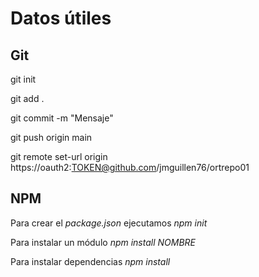 # Datos útiles

## Git
git init

git add .

git commit -m "Mensaje"

git push origin main

git remote set-url origin https://oauth2:TOKEN@github.com/jmguillen76/ortrepo01


## NPM
Para crear el *package.json* ejecutamos *npm init*

Para instalar un módulo *npm install NOMBRE*

Para instalar dependencias *npm install*

